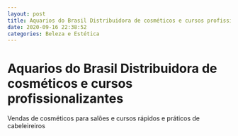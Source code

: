 ```yaml
---
layout: post
title: Aquarios do Brasil Distribuidora de cosméticos e cursos profissionalizantes
date: 2020-09-16 22:38:52 
categories: Beleza e Estética
---
```


# Aquarios do Brasil Distribuidora de cosméticos e cursos profissionalizantes

Vendas de cosméticos para salões e cursos rápidos e práticos de cabeleireiros

